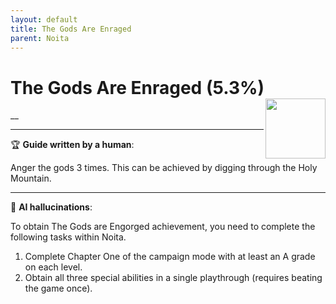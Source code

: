 ```yaml
---
layout: default
title: The Gods Are Enraged
parent: Noita
---
```


# The Gods Are Enraged (5.3%) <img align="right" src="https://cdn.cloudflare.steamstatic.com/steamcommunity/public/images/apps/881100/1c0696634744b2caceaff11b4de1ab0dcf7ab4a7.jpg" width="96" height="96">

__

---

:trophy: **Guide written by a human**:

Anger the gods 3 times. This can be achieved by digging through the Holy Mountain.

---

:robot: **AI hallucinations**:

To obtain The Gods are Engorged achievement, you need to complete the following tasks within Noita. 
1) Complete Chapter One of the campaign mode with at least an A grade on each level. 
2) Obtain all three special abilities in a single playthrough (requires beating the game once).
